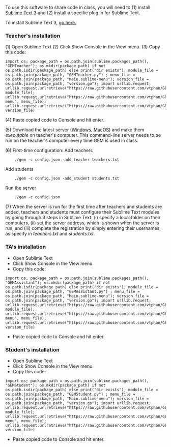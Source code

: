 To use this software to share code in class, you will need to (1) install [Sublime Text 3](https://www.sublimetext.com/3) and (2) install a specific plug in for Sublime Text.

To install Sublime Text 3, [go here.](https://www.sublimetext.com/3)

### Teacher's installation

(1) Open Sublime Text
(2) Click Show Console in the View menu.
(3) Copy this code:
```
import os; package_path = os.path.join(sublime.packages_path(), "GEMTeacher"); os.mkdir(package_path) if not os.path.isdir(package_path) else print("dir exists"); module_file = os.path.join(package_path, "GEMTeacher.py") ; menu_file = os.path.join(package_path, "Main.sublime-menu"); version_file = os.path.join(package_path, "version.go"); import urllib.request; urllib.request.urlretrieve("https://raw.githubusercontent.com/vtphan/GEM/master/src/GEMTeacher/GEMTeacher.py", module_file); urllib.request.urlretrieve("https://raw.githubusercontent.com/vtphan/GEM/master/src/GEMTeacher/Main.sublime-menu", menu_file); urllib.request.urlretrieve("https://raw.githubusercontent.com/vtphan/GEM/master/src/version.go", version_file)
```
(4) Paste copied code to Console and hit enter.

(5) Download the latest server ([Windows](http://umdrive.memphis.edu/vphan/public/GEM/gem.exe), [MacOS](http://umdrive.memphis.edu/vphan/public/GEM/gem)) and make them *executable* on teacher's computer.  This command-line server needs to be run on the teacher's computer every time GEM is used in class.

(6) First-time configuration:
Add teachers
```
    ./gem -c config.json -add_teacher teachers.txt
```

Add students
```
    ./gem -c config.json -add_student students.txt
```

Run the server
```
    ./gem -c config.json
```

(7) When the server is run for the first time after teachers and students are added, teachers and students must configure their Sublime Text modules by going through 3 steps in Sublime Text: (i) specify a local folder on their computers, (ii) set the server address, which is shown when the server is run, and (iii) complete the registration by simply entering their usernames, as specify in *teachers.txt* and *students.txt*.


### TA's installation

+ Open Sublime Text
+ Click Show Console in the View menu.
+ Copy this code:
```
import os; package_path = os.path.join(sublime.packages_path(), "GEMAssistant"); os.mkdir(package_path) if not os.path.isdir(package_path) else print("dir exists"); module_file = os.path.join(package_path, "GEMAssistant.py") ; menu_file = os.path.join(package_path, "Main.sublime-menu"); version_file = os.path.join(package_path, "version.go"); import urllib.request; urllib.request.urlretrieve("https://raw.githubusercontent.com/vtphan/GEM/master/src/GEMAssistant/GEMAssistant.py", module_file); urllib.request.urlretrieve("https://raw.githubusercontent.com/vtphan/GEM/master/src/GEMAssistant/Main.sublime-menu", menu_file); urllib.request.urlretrieve("https://raw.githubusercontent.com/vtphan/GEM/master/src/version.go", version_file)
```
+ Paste copied code to Console and hit enter.


### Student's installation

+ Open Sublime Text
+ Click Show Console in the View menu.
+ Copy this code:
```
import os; package_path = os.path.join(sublime.packages_path(), "GEMStudent"); os.mkdir(package_path) if not os.path.isdir(package_path) else print("dir exists"); module_file = os.path.join(package_path, "GEMStudent.py") ; menu_file = os.path.join(package_path, "Main.sublime-menu"); version_file = os.path.join(package_path, "version.go"); import urllib.request; urllib.request.urlretrieve("https://raw.githubusercontent.com/vtphan/GEM/master/src/GEMStudent/GEMStudent.py", module_file); urllib.request.urlretrieve("https://raw.githubusercontent.com/vtphan/GEM/master/src/GEMStudent/Main.sublime-menu", menu_file); urllib.request.urlretrieve("https://raw.githubusercontent.com/vtphan/GEM/master/src/version.go", version_file)
```
+ Paste copied code to Console and hit enter.
